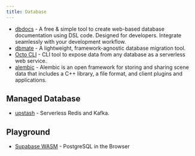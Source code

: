 ```yaml
---
title: Database
---
```


- [dbdocs](https://dbdocs.io) - A free & simple tool to create web-based database documentation using DSL code. Designed for developers. Integrate seamlessly with your development workflow.
- [dbmate](https://github.com/amacneil/dbmate) - A lightweight, framework-agnostic database migration tool.
- [Octo CLI](https://github.com/octoproject/octo-cli) - CLI tool to expose data from any database as a serverless web service.
- [alembic](https://github.com/alembic/alembic) - Alembic is an open framework for storing and sharing scene data that includes a C++ library, a file format, and client plugins and applications.

## Managed Database

- [upstash](https://upstash.com/) - Serverless Redis and Kafka.

## Playground

- [Supabase WASM](https://wasm.supabase.com/) - PostgreSQL in the Browser
